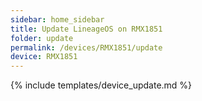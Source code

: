 ```yaml
---
sidebar: home_sidebar
title: Update LineageOS on RMX1851
folder: update
permalink: /devices/RMX1851/update
device: RMX1851
---
```

{% include templates/device_update.md %}
